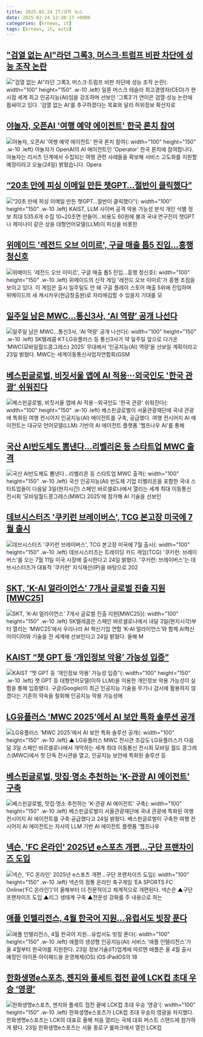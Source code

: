 ```yaml
---
title: 2025.02.24 IT/과학 뉴스
date: 2025-02-24 12:30:17 +0900
categories: [krnews, it]
tags: [krnews, it, auto]
---
```

## ["검열 없는 AI"라던 그록3, 머스크·트럼프 비판 차단에 성능 조작 논란](https://n.news.naver.com/mnews/article/011/0004453963)

!["검열 없는 AI"라던 그록3, 머스크·트럼프 비판 차단에 성능 조작 논란](https://mimgnews.pstatic.net/image/origin/011/2025/02/24/4453963.jpg?type=nf220_150){: width="100" height="150" .w-10 .left}
일론 머스크 테슬라 최고경영자(CEO)가 현 시점 세계 최고 인공지능(AI)임을 강조하며 선보인 ‘그록3’가 연이은 검열·성능 논란에 휩싸이고 있다. ‘검열 없는 AI’를 추구하겠다는 목표와 달리 허위정보 확산자로

## [야놀자, 오픈AI '여행 예약 에이전트' 한국 론치 참여](https://n.news.naver.com/mnews/article/374/0000426771)

![야놀자, 오픈AI '여행 예약 에이전트' 한국 론치 참여](https://mimgnews.pstatic.net/image/origin/374/2025/02/24/426771.jpg?type=nf220_150){: width="100" height="150" .w-10 .left}
야놀자가 OpenAI의 AI 에이전트인 'Operator' 한국 론치에 참여합니다. 야놀자는 리서츠 단계에서 수집되는 여행 관련 사례들을 확보해 서비스 고도화를 지원할 예정이라고 오늘(24일) 밝혔습니다. Opera

## [“20초 만에 피싱 이메일 만든 챗GPT…절반이 클릭했다”](https://n.news.naver.com/mnews/article/366/0001056228)

![“20초 만에 피싱 이메일 만든 챗GPT…절반이 클릭했다”](https://mimgnews.pstatic.net/image/origin/366/2025/02/24/1056228.jpg?type=nf220_150){: width="100" height="150" .w-10 .left}
KAIST, LLM 사이버 공격 악용 가능성 분석 개인 식별 정보 최대 535.6개 수집 10~20초면 만들어…비용도 60원에 불과 국내 연구진이 챗GPT나 제미나이 같은 상용 대형언어모델(LLM)이 피싱을 비롯한

## [위메이드 '레전드 오브 이미르', 구글 매출 톱5 진입...흥행 청신호](https://n.news.naver.com/mnews/article/092/0002364251)

![위메이드 '레전드 오브 이미르', 구글 매출 톱5 진입...흥행 청신호](https://mimgnews.pstatic.net/image/origin/092/2025/02/24/2364251.jpg?type=nf220_150){: width="100" height="150" .w-10 .left}
위메이드의 신작 게임 '레전드 오브 이미르'가 흥행 조짐을 보이고 있다. 이 게임은 출시 일주일도 안 돼 구글 플레이 스토어 매출 5위에 진입하며 위메이드의 새 캐시카우(현금창출원)로 자리매김할 수 있을지 기대를 모

## [일주일 남은 MWC...통신3사, ‘AI 역량’ 공개 나선다](https://n.news.naver.com/mnews/article/023/0003889687)

![일주일 남은 MWC...통신3사, ‘AI 역량’ 공개 나선다](https://mimgnews.pstatic.net/image/origin/023/2025/02/23/3889687.jpg?type=nf220_150){: width="100" height="150" .w-10 .left}
SK텔레콤·KT·LG유플러스 등 통신3사가 약 일주일 앞으로 다가온 ‘MWC(모바일월드콩그레스) 2025’ 무대에서 ‘인공지능(AI) 역량’을 선보일 계획이라고 23일 밝혔다. MWC는 세계이동통신사업자연합회(GSM

## [베스핀글로벌, 비짓서울 앱에 AI 적용···외국인도 '한국 관광' 쉬워진다](https://n.news.naver.com/mnews/article/030/0003286831)

![베스핀글로벌, 비짓서울 앱에 AI 적용···외국인도 '한국 관광' 쉬워진다](https://mimgnews.pstatic.net/image/origin/030/2025/02/24/3286831.jpg?type=nf220_150){: width="100" height="150" .w-10 .left}
베스핀글로벌이 서울관광재단에 국내 관광에 특화된 여행 컨시어지 인공지능(AI) 에이전트를 구축, 공급했다. 여행 컨시어지 AI 에이전트는 대규모 언어모델(LLM) 기반의 AI 에이전트 플랫폼 '헬프나우 AI'를 통해

## [국산 AI반도체도 뽐낸다…리벨리온 등 스타트업 MWC 출격](https://n.news.naver.com/mnews/article/011/0004453903)

![국산 AI반도체도 뽐낸다…리벨리온 등 스타트업 MWC 출격](https://mimgnews.pstatic.net/image/origin/011/2025/02/24/4453903.jpg?type=nf220_150){: width="100" height="150" .w-10 .left}
국산 인공지능(AI) 반도체 기업 리벨리온을 포함한 국내 스타트업들이 다음달 3일(현지시간) 스페인 바르셀로나에서 열리는 세계 최대 이동통신 전시회 ‘모바일월드콩그레스(MWC) 2025’에 참가해 AI 기술을 선보인

## [데브시스터즈 '쿠키런 브레이버스', TCG 본고장 미국에 7월 출시](https://n.news.naver.com/mnews/article/001/0015229336)

![데브시스터즈 '쿠키런 브레이버스', TCG 본고장 미국에 7월 출시](https://mimgnews.pstatic.net/image/origin/001/2025/02/24/15229336.jpg?type=nf220_150){: width="100" height="150" .w-10 .left}
데브시스터즈는 트레이딩 카드 게임(TCG) '쿠키런: 브레이버스'를 오는 7월 11일 미국 시장에 출시한다고 24일 밝혔다. '쿠키런: 브레이버스'는 데브시스터즈가 대표작 '쿠키런' 지식재산(IP)을 바탕으로 202

## [SKT, 'K-AI 얼라이언스' 7개사 글로벌 진출 지원[MWC25]](https://n.news.naver.com/mnews/article/138/0002191397)

![SKT, 'K-AI 얼라이언스' 7개사 글로벌 진출 지원[MWC25]](https://mimgnews.pstatic.net/image/origin/138/2025/02/24/2191397.jpg?type=nf220_150){: width="100" height="150" .w-10 .left}
SK텔레콤은 스페인 바르셀로나에서 내달 3일(현지시각)부터 열리는 ‘MWC25’에서 우리나라 AI 혁신기업 연합 ‘K-AI 얼라이언스’와 함께 AI혁신 아이디어와 기술을 전 세계에 선보인다고 24일 밝혔다. 올해 M

## [KAIST “챗 GPT 등 ‘개인정보 악용’ 가능성 입증”](https://n.news.naver.com/mnews/article/277/0005550625)

![KAIST “챗 GPT 등 ‘개인정보 악용’ 가능성 입증”](https://mimgnews.pstatic.net/image/origin/277/2025/02/24/5550625.jpg?type=nf220_150){: width="100" height="150" .w-10 .left}
챗 GPT 등 대형언어모델(이하 LLM)을 이용한 개인정보 악용 가능성이 실험을 통해 입증됐다. 구글(Google)이 최근 인공지능 기술을 무기나 감시에 활용하지 않겠다는 기존의 약속을 철회해 인공지능 악용 가능성에

## [LG유플러스 'MWC 2025'에서 AI 보안 특화 솔루션 공개](https://n.news.naver.com/mnews/article/055/0001234296)

![LG유플러스 'MWC 2025'에서 AI 보안 특화 솔루션 공개](https://mimgnews.pstatic.net/image/origin/055/2025/02/23/1234296.jpg?type=nf220_150){: width="100" height="150" .w-10 .left}
▲ LG유플러스 MWC 전시관 조감도 LG유플러스가 다음 달 3일 스페인 바르셀로나에서 개막하는 세계 최대 이동통신 전시회 모바일 월드 콩그레스(MWC)에서 첫 단독 전시관을 열고, 인공지능 보안에 특화된 솔루션 등

## [베스핀글로벌, 맛집·명소 추천하는 'K-관광 AI 에이전트' 구축](https://n.news.naver.com/mnews/article/011/0004453958)

![베스핀글로벌, 맛집·명소 추천하는 'K-관광 AI 에이전트' 구축](https://mimgnews.pstatic.net/image/origin/011/2025/02/24/4453958.jpg?type=nf220_150){: width="100" height="150" .w-10 .left}
베스핀글로벌이 서울관광재단에 국내 관광에 특화된 여행 컨시어지 AI 에이전트를 구축·공급했다고 24일 밝혔다. 베스핀글로벌이 구축한 여행 컨시어지 AI 에이전트는 자사의 LLM 기반 AI 에이전트 플랫폼 '헬프나우

## [넥슨, 'FC 온라인' 2025년 e스포츠 개편…구단 프랜차이즈 도입](https://n.news.naver.com/mnews/article/119/0002926441)

![넥슨, 'FC 온라인' 2025년 e스포츠 개편…구단 프랜차이즈 도입](https://mimgnews.pstatic.net/image/origin/119/2025/02/24/2926441.jpg?type=nf220_150){: width="100" height="150" .w-10 .left}
넥슨의 정통 온라인 축구게임 ‘EA SPORTS FC Online(‘FC 온라인’)’이 올해부터 더 전문적이고 체계적으로 개편된다. 넥슨은 ▲구단 프랜차이즈 도입 ▲리그 생태계 구축 ▲전문성 강화를 주 내용으로 하는

## [애플 인텔리전스, 4월 한국어 지원…유럽서도 빗장 푼다](https://n.news.naver.com/mnews/article/008/0005157009)

![애플 인텔리전스, 4월 한국어 지원…유럽서도 빗장 푼다](https://mimgnews.pstatic.net/image/origin/008/2025/02/23/5157009.jpg?type=nf220_150){: width="100" height="150" .w-10 .left}
애플의 생성형 인공지능(AI) 서비스 '애플 인텔리전스'가 올 4월부터 한국어를 지원한다. 23일 정보기술(IT)업계에 따르면 애플은 올 4월 출시 예정인 아이폰·아이패드용 운영체제(OS) iOS·iPadOS의 18

## [한화생명e스포츠, 젠지와 풀세트 접전 끝에 LCK컵 초대 우승 ‘영광’](https://n.news.naver.com/mnews/article/009/0005448454)

![한화생명e스포츠, 젠지와 풀세트 접전 끝에 LCK컵 초대 우승 ‘영광’](https://mimgnews.pstatic.net/image/origin/009/2025/02/23/5448454.jpg?type=nf220_150){: width="100" height="150" .w-10 .left}
한화생명e스포츠가 LCK컵 초대 우승의 영광을 차지했다. 한화생명e스포츠는 LCK의 대표로 올해 처음 열리는 국제 대회 퍼스트 스탠드에 참가하게 됐다. 23일 한화생명e스포츠는 서울 종로구 롤파크에서 열린 LCK컵


